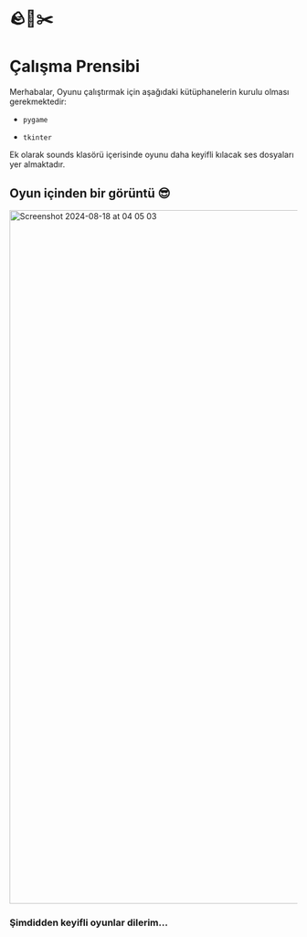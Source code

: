 # 🪨📄✂️
# Çalışma Prensibi
Merhabalar,
 Oyunu çalıştırmak için aşağıdaki kütüphanelerin kurulu olması gerekmektedir:
*     pygame
*     tkinter
Ek olarak sounds klasörü içerisinde oyunu daha keyifli kılacak ses dosyaları yer almaktadır.

## Oyun içinden bir görüntü 😎
<img width="1215" alt="Screenshot 2024-08-18 at 04 05 03" src="https://github.com/user-attachments/assets/f45ac36b-ddc1-4851-b7d8-c3aafe51ec0c">

### **Şimdidden keyifli oyunlar dilerim...**
